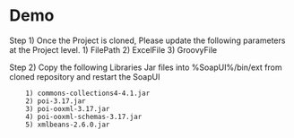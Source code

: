 # Demo 



Step 1)
  Once the Project is cloned, Please update the following parameters at the Project level.
      1) FilePath
      2) ExcelFile
      3) GroovyFile


Step 2) 
  Copy the following Libraries Jar files into %SoapUI%/bin/ext from cloned repository and restart the SoapUI

        1) commons-collections4-4.1.jar
        2) poi-3.17.jar
        3) poi-ooxml-3.17.jar
        4) poi-ooxml-schemas-3.17.jar
        5) xmlbeans-2.6.0.jar
